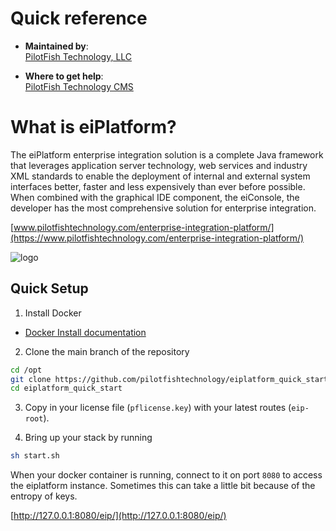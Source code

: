 # Quick reference

-	**Maintained by**:  
	[PilotFish Technology, LLC](https://www.pilotfishtechnology.com)

-	**Where to get help**:  
	[PilotFish Technology CMS](https://cms.pilotfishtechnology.com)

# What is eiPlatform?
The eiPlatform enterprise integration solution is a complete Java framework that leverages application server technology, web services and industry XML standards to enable the deployment of internal and external system interfaces better, faster and less expensively than ever before possible. When combined with the graphical IDE component, the eiConsole, the developer has the most comprehensive solution for enterprise integration.

[www.pilotfishtechnology.com/enterprise-integration-platform/](https://www.pilotfishtechnology.com/enterprise-integration-platform/)

![logo](https://www.pilotfishtechnology.com/wp-content/uploads/2015/03/pilotfish-logo.png)

## Quick Setup

1. Install Docker

- [Docker Install documentation](https://docs.docker.com/install/)

2. Clone the main branch of the repository

```bash
cd /opt
git clone https://github.com/pilotfishtechnology/eiplatform_quick_start
cd eiplatform_quick_start
```

3. Copy in your license file (`pflicense.key`) with your latest routes (`eip-root`).

4. Bring up your stack by running

```bash
sh start.sh
```

When your docker container is running, connect to it on port `8080` to access the eiplatform instance.
Sometimes this can take a little bit because of the entropy of keys.

[http://127.0.0.1:8080/eip/](http://127.0.0.1:8080/eip/)
